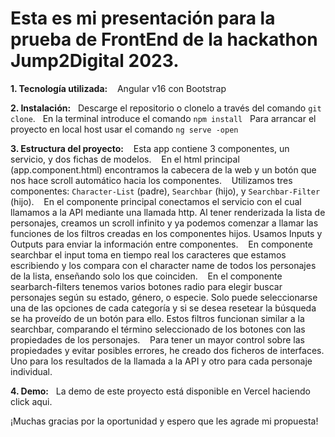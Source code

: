 # Esta es mi presentación para la prueba de FrontEnd de la hackathon Jump2Digital 2023.

**1. Tecnología utilizada:**
   Angular v16 con Bootstrap

**2. Instalación:**
  Descarge el repositorio o clonelo a través del comando `git clone`.
  En la terminal introduce el comando `npm install`
  Para arrancar el proyecto en local host usar el comando `ng serve -open `

**3. Estructura del proyecto:**
   Esta app contiene 3 componentes, un servicio, y dos fichas de modelos.
   En el html principal (app.component.html) encontramos la cabecera de la web y un botón que nos hace scroll automático hacia los componentes.
   Utilizamos tres componentes: `Character-List` (padre), `Searchbar` (hijo), y `Searchbar-Filter` (hijo).
   En el componente principal conectamos el servicio con el cual llamamos a la API mediante una llamada http. Al tener renderizada la lista de personajes, creamos un scroll infinito y ya podemos comenzar a llamar las funciones de los filtros creadas en los componentes hijos. Usamos Inputs y Outputs para enviar la información entre componentes.
   En componente searchbar el input toma en tiempo real los caracteres que estamos escribiendo y los compara con el character name de todos los personajes de la lista, enseñando solo los que coinciden.
   En el componente searbarch-filters tenemos varios botones radio para elegir buscar personajes según su estado, género, o especie. Solo puede seleccionarse una de las opciones de cada categoría y si se desea resetear la búsqueda se ha proveído de un botón para ello. Estos filtros funcionan similar a la searchbar, comparando el término seleccionado de los botones con las propiedades de los personajes.
   Para tener un mayor control sobre las propiedades y evitar posibles errores, he creado dos ficheros de interfaces. Uno para los resultados de la llamada a la API y otro para cada personaje individual.

**4. Demo:**
  La demo de este proyecto está disponible en Vercel haciendo click aqui.

¡Muchas gracias por la oportunidad y espero que les agrade mi propuesta!
